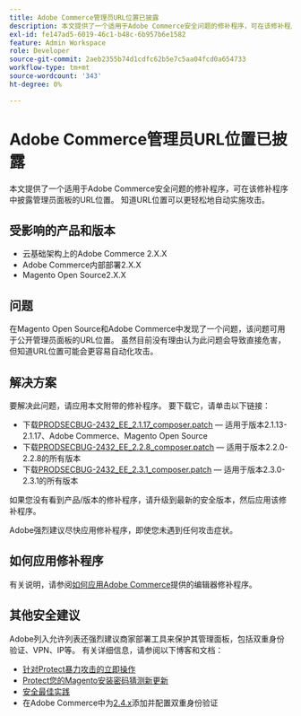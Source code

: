 ```yaml
---
title: Adobe Commerce管理员URL位置已披露
description: 本文提供了一个适用于Adobe Commerce安全问题的修补程序，可在该修补程序中披露管理员面板的URL位置。 知道URL位置可以更轻松地自动实施攻击。
exl-id: fe147ad5-6019-46c1-b48c-6b957b6e1582
feature: Admin Workspace
role: Developer
source-git-commit: 2aeb2355b74d1cdfc62b5e7c5aa04fcd0a654733
workflow-type: tm+mt
source-wordcount: '343'
ht-degree: 0%

---
```


# Adobe Commerce管理员URL位置已披露

本文提供了一个适用于Adobe Commerce安全问题的修补程序，可在该修补程序中披露管理员面板的URL位置。 知道URL位置可以更轻松地自动实施攻击。

## 受影响的产品和版本

* 云基础架构上的Adobe Commerce 2.X.X
* Adobe Commerce内部部署2.X.X
* Magento Open Source2.X.X

## 问题

在Magento Open Source和Adobe Commerce中发现了一个问题，该问题可用于公开管理员面板的URL位置。 虽然目前没有理由认为此问题会导致直接危害，但知道URL位置可能会更容易自动化攻击。

## 解决方案

要解决此问题，请应用本文附带的修补程序。 要下载它，请单击以下链接：

* 下载[PRODSECBUG-2432\_EE\_2.1.17\_composer.patch](assets/PRODSECBUG-2432_EE_2.1.17_composer.patch.zip) — 适用于版本2.1.13-2.1.17、Adobe Commerce、Magento Open Source
* 下载[PRODSECBUG-2432\_EE\_2.2.8\_composer.patch](assets/PRODSECBUG-2432_EE_2.2.8_composer.patch.zip) — 适用于版本2.2.0-2.2.8的所有版本
* 下载[PRODSECBUG-2432\_EE\_2.3.1\_composer.patch](assets/PRODSECBUG-2432_EE_2.3.1_composer.patch.zip) — 适用于版本2.3.0-2.3.1的所有版本

如果您没有看到产品/版本的修补程序，请升级到最新的安全版本，然后应用该修补程序。

Adobe强烈建议尽快应用修补程序，即使您未遇到任何攻击症状。

## 如何应用修补程序

有关说明，请参阅[如何应用Adobe Commerce](/help/how-to/general/how-to-apply-a-composer-patch-provided-by-magento.md)提供的编辑器修补程序。

## 其他安全建议

Adobe列入允许列表还强烈建议商家部署工具来保护其管理面板，包括双重身份验证、VPN、IP等。 有关详细信息，请参阅以下博客和文档：

* [针对Protect暴力攻击的立即操作](https://magento.com/security/best-practices/5-immediate-actions-protect-against-brute-force-attacks)
* [Protect您的Magento安装密码猜测新更新](https://magento.com/security/best-practices/protect-your-magento-installation-password-guessing-new-update)
* [安全最佳实践](https://magento.com/security/best-practices/security-best-practices)
* 在Adobe Commerce中为[2.4.x](https://experienceleague.adobe.com/en/docs/commerce-admin/systems/security/2fa/security-two-factor-authentication)添加并配置双重身份验证
